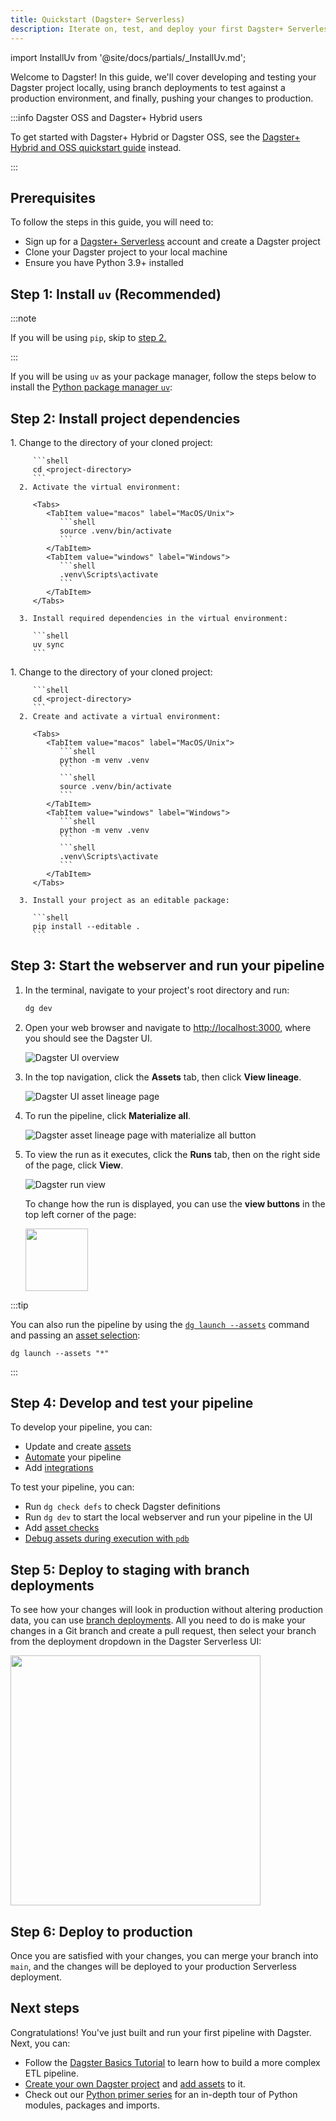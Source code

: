 ```yaml
---
title: Quickstart (Dagster+ Serverless)
description: Iterate on, test, and deploy your first Dagster+ Serverless pipeline
---
```


import InstallUv from '@site/docs/partials/\_InstallUv.md';

Welcome to Dagster! In this guide, we'll cover developing and testing your Dagster project locally, using branch deployments to test against a production environment, and finally, pushing your changes to production.

:::info Dagster OSS and Dagster+ Hybrid users

To get started with Dagster+ Hybrid or Dagster OSS, see the [Dagster+ Hybrid and OSS quickstart guide](/getting-started/quickstart) instead.

:::

## Prerequisites

To follow the steps in this guide, you will need to:

- Sign up for a [Dagster+ Serverless](https://dagster.plus/signup) account and create a Dagster project
- Clone your Dagster project to your local machine
- Ensure you have Python 3.9+ installed

## Step 1: Install `uv` (Recommended)

:::note

If you will be using `pip`, skip to [step 2.](#step-2-configure-your-project)

:::

If you will be using `uv` as your package manager, follow the steps below to install the [Python package manager `uv`](https://docs.astral.sh/uv/getting-started/installation):

<InstallUv />

## Step 2: Install project dependencies

<Tabs groupId="package-manager">
   <TabItem value="uv" label="uv">
      1. Change to the directory of your cloned project:

         ```shell
         cd <project-directory>
         ```
      2. Activate the virtual environment:

         <Tabs>
            <TabItem value="macos" label="MacOS/Unix">
               ```shell
               source .venv/bin/activate
               ```
            </TabItem>
            <TabItem value="windows" label="Windows">
               ```shell
               .venv\Scripts\activate
               ```
            </TabItem>
         </Tabs>

      3. Install required dependencies in the virtual environment:

         ```shell
         uv sync
         ```

   </TabItem>

   <TabItem value="pip" label="pip">
      1. Change to the directory of your cloned project:

         ```shell
         cd <project-directory>
         ```
      2. Create and activate a virtual environment:

         <Tabs>
            <TabItem value="macos" label="MacOS/Unix">
               ```shell
               python -m venv .venv
               ```
               ```shell
               source .venv/bin/activate
               ```
            </TabItem>
            <TabItem value="windows" label="Windows">
               ```shell
               python -m venv .venv
               ```
               ```shell
               .venv\Scripts\activate
               ```
            </TabItem>
         </Tabs>

      3. Install your project as an editable package:

         ```shell
         pip install --editable .
         ```

   </TabItem>
</Tabs>

## Step 3: Start the webserver and run your pipeline

1. In the terminal, navigate to your project's root directory and run:

   ```bash
   dg dev
   ```

2. Open your web browser and navigate to [http://localhost:3000](http://localhost:3000), where you should see the Dagster UI.

   ![Dagster UI overview](/images/getting-started/quickstart-serverless/oss-ui-overview.png)

3. In the top navigation, click the **Assets** tab, then click **View lineage**.

   ![Dagster UI asset lineage page](/images/getting-started/quickstart-serverless/oss-ui-assets-view-lineage.png)

4. To run the pipeline, click **Materialize all**.

   ![Dagster asset lineage page with materialize all button](/images/getting-started/quickstart-serverless/oss-ui-materialize-all.png)

5. To view the run as it executes, click the **Runs** tab, then on the right side of the page, click **View**.

   ![Dagster run view](/images/getting-started/quickstart-serverless/oss-ui-run-view.png)

   To change how the run is displayed, you can use the **view buttons** in the top left corner of the page:

   <img src="/images/getting-started/quickstart-serverless/oss-ui-run-view-options.png" height="100" />

:::tip

You can also run the pipeline by using the [`dg launch --assets`](/api/clis/dg-cli/dg-cli-reference#dg-launch) command and passing an [asset selection](/guides/build/assets/asset-selection-syntax):

```
dg launch --assets "*"
```

:::

## Step 4: Develop and test your pipeline

To develop your pipeline, you can:

- Update and create [assets](/guides/build/assets)
- [Automate](/guides/automate) your pipeline
- Add [integrations](/integrations/libraries)

To test your pipeline, you can:

- Run `dg check defs` to check Dagster definitions
- Run `dg dev` to start the local webserver and run your pipeline in the UI
- Add [asset checks](/guides/test/asset-checks)
- [Debug assets during execution with `pdb`](/guides/log-debug/debugging/debugging-pdb)

## Step 5: Deploy to staging with branch deployments

To see how your changes will look in production without altering production data, you can use [branch deployments](/deployment/dagster-plus/deploying-code/branch-deployments). All you need to do is make your changes in a Git branch and create a pull request, then select your branch from the deployment dropdown in the Dagster Serverless UI:

<img src="/images/getting-started/quickstart-serverless/branch-deployment-switcher.png" height="400" />

## Step 6: Deploy to production

Once you are satisfied with your changes, you can merge your branch into `main`, and the changes will be deployed to your production Serverless deployment.

## Next steps

Congratulations! You've just built and run your first pipeline with Dagster. Next, you can:

- Follow the [Dagster Basics Tutorial](/dagster-basics-tutorial) to learn how to build a more complex ETL pipeline.
- [Create your own Dagster project](/guides/build/projects/creating-a-new-project) and [add assets](/guides/build/assets/defining-assets) to it.
- Check out our [Python primer series](https://dagster.io/blog/python-packages-primer-1) for an in-depth tour of Python modules, packages and imports.